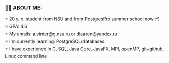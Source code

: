 ### 🍃🍃 ABOUT ME: <br />
  ⭐️ 20 y. o. student from NSU and from PostgresPro summer school now :^) <br />
  ⭐️ GPA: 4.6 <br />
  ⭐️ My emails: a.vinter@g.nsu.ru or dlaaren@yandex.ru <br />
  ⭐️ I'm currently learning: PostgreSQL/databases <br />
  ⭐️ I have experience in C, SQL, Java Core, JavaFX, MPI, openMP, git+github, Linux command line <br />
  

